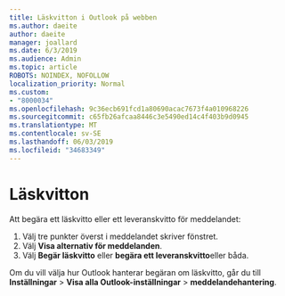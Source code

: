 ```yaml
---
title: Läskvitton i Outlook på webben
ms.author: daeite
author: daeite
manager: joallard
ms.date: 6/3/2019
ms.audience: Admin
ms.topic: article
ROBOTS: NOINDEX, NOFOLLOW
localization_priority: Normal
ms.custom:
- "8000034"
ms.openlocfilehash: 9c36ecb691fcd1a80690acac7673f4a010968226
ms.sourcegitcommit: c65fb26afcaa8446c3e5490ed14c4f403b9d0945
ms.translationtype: MT
ms.contentlocale: sv-SE
ms.lasthandoff: 06/03/2019
ms.locfileid: "34683349"
---
```

# <a name="read-receipts"></a>Läskvitton

Att begära ett läskvitto eller ett leveranskvitto för meddelandet: 

1. Välj tre punkter överst i meddelandet skriver fönstret.
1. Välj **Visa alternativ för meddelanden**.
1. Välj **Begär läskvitto** eller **begära ett leveranskvitto**eller båda.

Om du vill välja hur Outlook hanterar begäran om läskvitto, går du till **Inställningar** > **Visa alla Outlook-inställningar** > **meddelandehantering**.